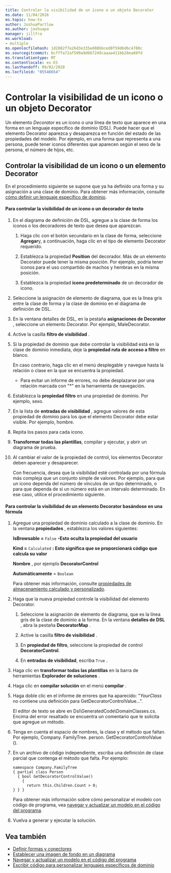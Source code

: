 ```yaml
---
title: Controlar la visibilidad de un icono o un objeto Decorator
ms.date: 11/04/2016
ms.topic: how-to
author: JoshuaPartlow
ms.author: joshuapa
manager: jillfra
ms.workload:
- multiple
ms.openlocfilehash: 1d2082f7e26d3e335ed88bbced0f59d6d6c4780c
ms.sourcegitcommit: 6cfffa72af599a9d667249caaaa411bb28ea69fd
ms.translationtype: MT
ms.contentlocale: es-ES
ms.lasthandoff: 09/02/2020
ms.locfileid: "85546654"
---
```

# <a name="controlling-the-visibility-of-an-icon-or-decorator"></a>Controlar la visibilidad de un icono o un objeto Decorator
Un elemento *Decorator* es un icono o una línea de texto que aparece en una forma en un lenguaje específico de dominio (DSL). Puede hacer que el elemento Decorator aparezca y desaparezca en función del estado de las propiedades del modelo. Por ejemplo, en una forma que representa a una persona, puede tener iconos diferentes que aparecen según el sexo de la persona, el número de hijos, etc.

## <a name="controlling-the-visibility-of-an-icon-or-decorator"></a>Controlar la visibilidad de un icono o un elemento Decorator
 En el procedimiento siguiente se supone que ya ha definido una forma y su asignación a una clase de dominio. Para obtener más información, consulte [cómo definir un lenguaje específico de dominio](../modeling/how-to-define-a-domain-specific-language.md).

#### <a name="to-control-the-visibility-of-an-icon-or-text-decorator"></a>Para controlar la visibilidad de un icono o un decorador de texto

1. En el diagrama de definición de DSL, agregue a la clase de forma los iconos o los decoradores de texto que desea que aparezcan.

   1. Haga clic con el botón secundario en la clase de forma, seleccione **Agregar**y, a continuación, haga clic en el tipo de elemento Decorator requerido.

   2. Establezca la propiedad **Position** del decorador. Más de un elemento Decorator puede tener la misma posición. Por ejemplo, podría tener iconos para el uso compartido de machos y hembras en la misma posición.

   3. Establezca la propiedad **icono predeterminado** de un decorador de icono.

2. Seleccione la asignación de elemento de diagrama, que es la línea gris entre la clase de forma y la clase de dominio en el diagrama de definición de DSL.

3. En la ventana detalles de DSL, en la pestaña **asignaciones de Decorator** , seleccione un elemento Decorator. Por ejemplo, MaleDecorator.

4. Active la casilla **filtro de visibilidad** .

5. Si la propiedad de dominio que debe controlar la visibilidad está en la clase de dominio inmediata, deje la **propiedad ruta de acceso a filtro** en blanco.

    En caso contrario, haga clic en el menú desplegable y navegue hasta la relación o clase en la que se encuentra la propiedad.

   - Para evitar un informe de errores, no debe desplazarse por una relación marcada con "*" en la herramienta de navegación.

6. Establezca la **propiedad filtro** en una propiedad de dominio. Por ejemplo, sexo.

7. En la lista de **entradas de visibilidad** , agregue valores de esta propiedad de dominio para los que el elemento Decorator debe estar visible. Por ejemplo, hombre.

8. Repita los pasos para cada icono.

9. **Transformar todas las plantillas**, compilar y ejecutar, y abrir un diagrama de prueba.

10. Al cambiar el valor de la propiedad de control, los elementos Decorator deben aparecer y desaparecer.

    Con frecuencia, desea que la visibilidad esté controlada por una fórmula más compleja que un conjunto simple de valores. Por ejemplo, para que un icono dependa del número de vínculos de un tipo determinado, o para que dependa de si un número está en un intervalo determinado. En ese caso, utilice el procedimiento siguiente.

#### <a name="to-control-the-visibility-of-a-decorator-based-on-a-formula"></a>Para controlar la visibilidad de un elemento Decorator basándose en una fórmula

1. Agregue una propiedad de dominio calculado a la clase de dominio. En la ventana **propiedades** , establezca los valores siguientes:

     **IsBrowsable =** `False` **-Esto oculta la propiedad del usuario**    

     **Kind =** `Calculated` **: Esto significa que se proporcionará código que calcula su valor**    

     **Nombre** , por ejemplo **DecoratorControl**

     **Automáticamente** = `Boolean`

     Para obtener más información, consulte [propiedades de almacenamiento calculado y personalizado](../modeling/calculated-and-custom-storage-properties.md).

2. Haga que la nueva propiedad controle la visibilidad del elemento Decorator.

    1. Seleccione la asignación de elemento de diagrama, que es la línea gris de la clase de dominio a la forma. En la ventana **detalles de DSL** , abra la pestaña **DecoratorMap** .

    2. Active la casilla **filtro de visibilidad** .

    3. En **propiedad de filtro**, seleccione la propiedad de control **DecoratorControl**.

    4. En **entradas de visibilidad**, escriba `True` .

3. Haga clic en **transformar todas las plantillas** en la barra de herramientas **Explorador de soluciones** .

4. Haga clic en **compilar solución** en el menú **compilar** .

5. Haga doble clic en el informe de errores que ha aparecido: "*YourClass* no contiene una definición para GetDecoratorControlValue...".

     El editor de texto se abre en Dsl\GeneratedCode\DomainClasses.cs. Encima del error resaltado se encuentra un comentario que le solicita que agregue un método.

6. Tenga en cuenta el espacio de nombres, la clase y el método que faltan.  Por ejemplo, Company. FamilyTree. person. GetDecoratorControlValue ().

7. En un archivo de código independiente, escriba una definición de clase parcial que contenga el método que falta. Por ejemplo:

    ```
    namespace Company.FamilyTree
    { partial class Person
      { bool GetDecoratorControlValue()
        {
          return this.Children.Count > 0;
    } } }
    ```

     Para obtener más información sobre cómo personalizar el modelo con código de programa, vea [navegar y actualizar un modelo en el código del programa](../modeling/navigating-and-updating-a-model-in-program-code.md).

8. Vuelva a generar y ejecutar la solución.

## <a name="see-also"></a>Vea también

- [Definir formas y conectores](../modeling/defining-shapes-and-connectors.md)
- [Establecer una imagen de fondo en un diagrama](../modeling/setting-a-background-image-on-a-diagram.md)
- [Navegar y actualizar un modelo en el código del programa](../modeling/navigating-and-updating-a-model-in-program-code.md)
- [Escribir código para personalizar lenguajes específicos de dominio](../modeling/writing-code-to-customise-a-domain-specific-language.md)